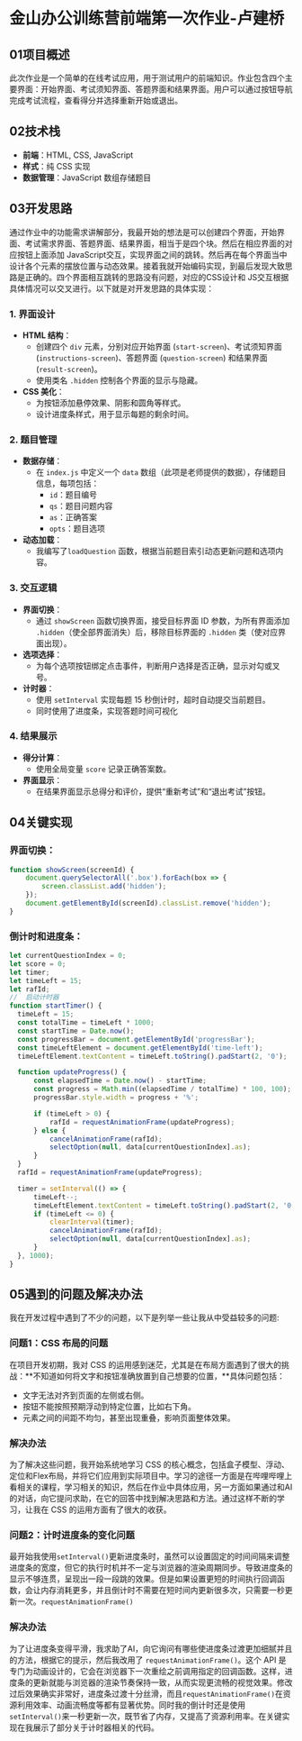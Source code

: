 # 金山办公训练营前端第一次作业-卢建桥

## 01项目概述
此次作业是一个简单的在线考试应用，用于测试用户的前端知识。作业包含四个主要界面：开始界面、考试须知界面、答题界面和结果界面。用户可以通过按钮导航完成考试流程，查看得分并选择重新开始或退出。

## 02技术栈
- **前端**：HTML, CSS, JavaScript 
- **样式**：纯 CSS 实现
- **数据管理**：JavaScript 数组存储题目

## 03开发思路
通过作业中的功能需求讲解部分，我最开始的想法是可以创建四个界面，开始界面、考试需求界面、答题界面、结果界面，相当于是四个块。然后在相应界面的对应按钮上面添加 JavaScript交互，实现界面之间的跳转。然后再在每个界面当中设计各个元素的摆放位置与动态效果。接着我就开始编码实现，到最后发现大致思路是正确的。四个界面相互跳转的思路没有问题，对应的CSS设计和 JS交互根据具体情况可以交叉进行。以下就是对开发思路的具体实现：

### 1. 界面设计

- **HTML 结构**：
  - 创建四个 `div` 元素，分别对应开始界面 (`start-screen`)、考试须知界面 (`instructions-screen`)、答题界面 (`question-screen`) 和结果界面 (`result-screen`)。
  - 使用类名 `.hidden` 控制各个界面的显示与隐藏。
- **CSS 美化**：
  - 为按钮添加悬停效果、阴影和圆角等样式。
  - 设计进度条样式，用于显示每题的剩余时间。

### 2. 题目管理
- **数据存储**：
  - 在 `index.js` 中定义一个 `data` 数组（此项是老师提供的数据），存储题目信息，每项包括：
    - `id`：题目编号
    - `qs`：题目问题内容
    - `as`：正确答案
    - `opts`：题目选项
- **动态加载**：
  - 我编写了`loadQuestion` 函数，根据当前题目索引动态更新问题和选项内容。

### 3. 交互逻辑
- **界面切换**：
  - 通过 `showScreen` 函数切换界面，接受目标界面 ID 参数，为所有界面添加 `.hidden`（使全部界面消失）后，移除目标界面的 `.hidden` 类（使对应界面出现）。
- **选项选择**：
  - 为每个选项按钮绑定点击事件，判断用户选择是否正确，显示对勾或叉号。
- **计时器**：
  - 使用 `setInterval` 实现每题 15 秒倒计时，超时自动提交当前题目。
  - 同时使用了进度条，实现答题时间可视化

### 4. 结果展示
- **得分计算**：
  - 使用全局变量 `score` 记录正确答案数。
- **界面显示**：
  - 在结果界面显示总得分和评价，提供“重新考试”和“退出考试”按钮。

## 04关键实现
### **界面切换**：

```javascript
function showScreen(screenId) {
    document.querySelectorAll('.box').forEach(box => {
        screen.classList.add('hidden');
    });
    document.getElementById(screenId).classList.remove('hidden');
}
```



### 倒计时和进度条：

```javascript
let currentQuestionIndex = 0;
let score = 0;
let timer;
let timeLeft = 15;
let rafId;
//  启动计时器
function startTimer() {
  timeLeft = 15;
  const totalTime = timeLeft * 1000;
  const startTime = Date.now();
  const progressBar = document.getElementById('progressBar');
  const timeLeftElement = document.getElementById('time-left');
  timeLeftElement.textContent = timeLeft.toString().padStart(2, '0');

  function updateProgress() {
      const elapsedTime = Date.now() - startTime;
      const progress = Math.min((elapsedTime / totalTime) * 100, 100);
      progressBar.style.width = progress + '%';

      if (timeLeft > 0) {
          rafId = requestAnimationFrame(updateProgress);
      } else {
          cancelAnimationFrame(rafId);
          selectOption(null, data[currentQuestionIndex].as);
      }
  }
  rafId = requestAnimationFrame(updateProgress);

  timer = setInterval(() => {
      timeLeft--;
      timeLeftElement.textContent = timeLeft.toString().padStart(2, '0');
      if (timeLeft <= 0) {
          clearInterval(timer);
          cancelAnimationFrame(rafId);
          selectOption(null, data[currentQuestionIndex].as);
      }
  }, 1000);
}
```

## 05遇到的问题及解决办法

我在开发过程中遇到了不少的问题，以下是列举一些让我从中受益较多的问题:

### 问题1：CSS 布局的问题

在项目开发初期，我对 CSS 的运用感到迷茫，尤其是在布局方面遇到了很大的挑战：**不知道如何将文字和按钮准确放置到自己想要的位置，**具体问题包括：

- 文字无法对齐到页面的左侧或右侧。
- 按钮不能按照预期浮动到特定位置，比如右下角。
- 元素之间的间距不均匀，甚至出现重叠，影响页面整体效果。

### 解决办法

为了解决这些问题，我开始系统地学习 CSS 的核心概念，包括盒子模型、浮动、定位和Flex布局，并将它们应用到实际项目中。学习的途径一方面是在哔哩哔哩上看相关的课程，学习相关的知识，然后在作业中具体应用，另一方面如果通过和AI的对话，向它提问求助，在它的回答中找到解决思路和方法。通过这样不断的学习，让我在 CSS 的运用方面有了很大的收获。

### 问题2：计时进度条的变化问题

最开始我使用`setInterval()`更新进度条时，虽然可以设置固定的时间间隔来调整进度条的宽度，但它的执行时机并不一定与浏览器的渲染周期同步。导致进度条的显示不够连贯，呈现出一段一段跳的效果。但是如果设置更短的时间执行回调函数，会让内存消耗更多，并且倒计时不需要在短时间内更新很多次，只需要一秒更新一次。`requestAnimationFrame()`

### 解决办法

为了让进度条变得平滑，我求助了AI，向它询问有哪些使进度条过渡更加细腻并且的方法，根据它的提示，然后我改用了 `requestAnimationFrame()`。这个 API 是专门为动画设计的，它会在浏览器下一次重绘之前调用指定的回调函数。这样，进度条的更新就能与浏览器的渲染节奏保持一致，从而实现更流畅的视觉效果。修改过后效果确实非常好，进度条过渡十分丝滑，而且`requestAnimationFrame()`在资源利用效率、动画流畅度等都有显著优势。同时我的倒计时还是使用`setInterval()`来一秒更新一次，既节省了内存，又提高了资源利用率。在关键实现在我展示了部分关于计时器相关的代码。